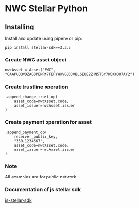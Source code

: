 # NWC Stellar Python

## Installing

Install and update using pipenv or pip:

```
pip install stellar-sdk==3.3.5
```

### Create NWC asset object

```
nwcAsset = Asset("NWC", "GAAPUOQWOZAG3PENRN7FEPYWXVGJBJVBL6EUE2ZHN5TSY7WBXQDO7AY2")
```

### Create trustline operation

```
.append_change_trust_op(
    asset_code=nwcAsset.code,
    asset_issuer=nwcAsset.issuer
)
```

### Create payment operation for asset

```
.append_payment_op(
    receiver_public_key,
    "350.1234567",
    asset_code=nwcAsset.code,
    asset_issuer=nwcAsset.issuer
)
```

### Note

All examples are for public network.

### Documentation of js stellar sdk

[js-stellar-sdk](https://github.com/stellar/js-stellar-sdk)